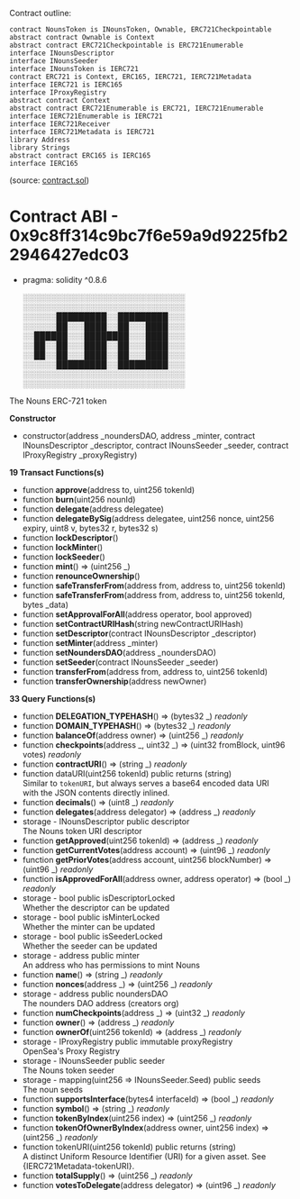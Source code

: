 Contract outline:

```
contract NounsToken is INounsToken, Ownable, ERC721Checkpointable
abstract contract Ownable is Context
abstract contract ERC721Checkpointable is ERC721Enumerable
interface INounsDescriptor
interface INounsSeeder
interface INounsToken is IERC721
contract ERC721 is Context, ERC165, IERC721, IERC721Metadata
interface IERC721 is IERC165
interface IProxyRegistry
abstract contract Context
abstract contract ERC721Enumerable is ERC721, IERC721Enumerable
interface IERC721Enumerable is IERC721
interface IERC721Receiver
interface IERC721Metadata is IERC721
library Address
library Strings
abstract contract ERC165 is IERC165
interface IERC165
```
(source: [contract.sol](contract.sol))


# Contract ABI - 0x9c8ff314c9bc7f6e59a9d9225fb22946427edc03

- pragma: solidity ^0.8.6


    ░░░░░░░░░░░░░░░░░░░░░░░░░░░░░
    ░░░░░░░░░░░░░░░░░░░░░░░░░░░░░
    ░░░░░░█████████░░█████████░░░
    ░░░░░░██░░░████░░██░░░████░░░
    ░░██████░░░████████░░░████░░░
    ░░██░░██░░░████░░██░░░████░░░
    ░░██░░██░░░████░░██░░░████░░░
    ░░░░░░█████████░░█████████░░░
    ░░░░░░░░░░░░░░░░░░░░░░░░░░░░░
    ░░░░░░░░░░░░░░░░░░░░░░░░░░░░░


The Nouns ERC-721 token



**Constructor**

- constructor(address _noundersDAO, address _minter, contract INounsDescriptor _descriptor, contract INounsSeeder _seeder, contract IProxyRegistry _proxyRegistry)

**19 Transact Functions(s)**

- function **approve**(address to, uint256 tokenId)
- function **burn**(uint256 nounId)
- function **delegate**(address delegatee)
- function **delegateBySig**(address delegatee, uint256 nonce, uint256 expiry, uint8 v, bytes32 r, bytes32 s)
- function **lockDescriptor**()
- function **lockMinter**()
- function **lockSeeder**()
- function **mint**() ⇒ (uint256 _)
- function **renounceOwnership**()
- function **safeTransferFrom**(address from, address to, uint256 tokenId)
- function **safeTransferFrom**(address from, address to, uint256 tokenId, bytes _data)
- function **setApprovalForAll**(address operator, bool approved)
- function **setContractURIHash**(string newContractURIHash)
- function **setDescriptor**(contract INounsDescriptor _descriptor)
- function **setMinter**(address _minter)
- function **setNoundersDAO**(address _noundersDAO)
- function **setSeeder**(contract INounsSeeder _seeder)
- function **transferFrom**(address from, address to, uint256 tokenId)
- function **transferOwnership**(address newOwner)

**33 Query Functions(s)**

- function **DELEGATION_TYPEHASH**() ⇒ (bytes32 _) _readonly_
- function **DOMAIN_TYPEHASH**() ⇒ (bytes32 _) _readonly_
- function **balanceOf**(address owner) ⇒ (uint256 _) _readonly_
- function **checkpoints**(address _, uint32 _) ⇒ (uint32 fromBlock, uint96 votes) _readonly_
- function **contractURI**() ⇒ (string _) _readonly_
-  function dataURI(uint256 tokenId) public returns (string) <br> Similar to `tokenURI`, but always serves a base64 encoded data URI <br> with the JSON contents directly inlined.
- function **decimals**() ⇒ (uint8 _) _readonly_
- function **delegates**(address delegator) ⇒ (address _) _readonly_
-  storage -     INounsDescriptor public descriptor <br> The Nouns token URI descriptor
- function **getApproved**(uint256 tokenId) ⇒ (address _) _readonly_
- function **getCurrentVotes**(address account) ⇒ (uint96 _) _readonly_
- function **getPriorVotes**(address account, uint256 blockNumber) ⇒ (uint96 _) _readonly_
- function **isApprovedForAll**(address owner, address operator) ⇒ (bool _) _readonly_
-  storage - bool public isDescriptorLocked <br> Whether the descriptor can be updated
-  storage - bool public isMinterLocked <br> Whether the minter can be updated
-  storage -     bool public isSeederLocked <br> Whether the seeder can be updated
-  storage -     address public minter <br> An address who has permissions to mint Nouns
- function **name**() ⇒ (string _) _readonly_
- function **nonces**(address _) ⇒ (uint256 _) _readonly_
-  storage - address public noundersDAO <br> The nounders DAO address (creators org)
- function **numCheckpoints**(address _) ⇒ (uint32 _) _readonly_
- function **owner**() ⇒ (address _) _readonly_
- function **ownerOf**(uint256 tokenId) ⇒ (address _) _readonly_
-  storage  - IProxyRegistry public immutable proxyRegistry <br> OpenSea's Proxy Registry
-  storage - INounsSeeder public seeder <br> The Nouns token seeder
-  storage -  mapping(uint256 => INounsSeeder.Seed) public seeds <br> The noun seeds
- function **supportsInterface**(bytes4 interfaceId) ⇒ (bool _) _readonly_
- function **symbol**() ⇒ (string _) _readonly_
- function **tokenByIndex**(uint256 index) ⇒ (uint256 _) _readonly_
- function **tokenOfOwnerByIndex**(address owner, uint256 index) ⇒ (uint256 _) _readonly_
-  function tokenURI(uint256 tokenId) public returns (string) <br> A distinct Uniform Resource Identifier (URI) for a given asset. See {IERC721Metadata-tokenURI}.
- function **totalSupply**() ⇒ (uint256 _) _readonly_
- function **votesToDelegate**(address delegator) ⇒ (uint96 _) _readonly_
